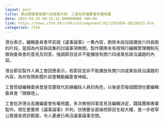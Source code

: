 ```yaml
---
layout: post
title: 港台刪議事論事六四長跑片段　工會批評編委會有權用盡
date: 2021-05-25 00:31:12.000000000 +08:00
link: https://news.rthk.hk/rthk/ch/component/k2/1592456-20210525.htm
categories: rthk
---
```


港台表示，編輯委員會早前就《議事論事》一集內容，刪除末段加插播放六四長跑的片段，是因為內容與該集的討論事項無關，製作團隊未有按現行編輯管理機制先徵詢委員會的意見及同意，強調節目並非不能播放有關六四或某些政治議題的內容。

港台節目製作人員工會回應表示，若節目並非不能播放有關六四或某些政治議題的內容，為何有關新聞片段會觸動編委會神經。

工會質疑編輯委員會是否要取代前線編採人員的角色，以後是否每個鏡頭也要編輯委員會「開綠燈」。

工會批評港台高層編委會有權用盡，多次無視同事意見及編輯決定，踐踏團隊專業製作。現在更要將《議事論事》外判，彷彿要全面操控節目生殺大權，進一步收窄公眾接收資訊範圍，令人憂慮已再沒議事論事空間。
